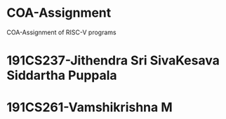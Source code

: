 # COA-Assignment
COA-Assignment of RISC-V programs

# 191CS237-Jithendra Sri SivaKesava Siddartha Puppala
# 191CS261-Vamshikrishna M

